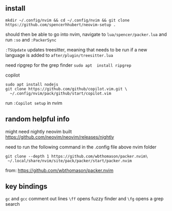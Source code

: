 ## install

`mkdir ~/.config/nvim && cd ~/.config/nvim && git clone https://github.com/spencerhhubert/neovim-setup .`

should then be able to go into nvim, navigate to `lua/spencer/packer.lua` and run `:so` and `:PackerSync`

`:TSUpdate` updates treesitter, meaning that needs to be run if a new language is added to `after/plugin/treesitter.lua`

need ripgrep for the grep finder
`sudo apt  install ripgrep`

copilot
```
sudo apt install nodejs
git clone https://github.com/github/copilot.vim.git \
  ~/.config/nvim/pack/github/start/copilot.vim
```
run `:Copilot setup` in nvim

## random helpful info

might need nightly neovim built
https://github.com/neovim/neovim/releases/nightly

need to run the following command in the .config file above nvim folder
```
git clone --depth 1 https://github.com/wbthomason/packer.nvim\
 ~/.local/share/nvim/site/pack/packer/start/packer.nvim
```
from:
https://github.com/wbthomason/packer.nvim

## key bindings
`gc` and `gcc` comment out lines
`\ff` opens fuzzy finder and `\fg` opens a grep search
